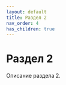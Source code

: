 ```yaml
---
layout: default
title: Раздел 2
nav_order: 4
has_children: true
---
```


# Раздел 2

Описание раздела 2.
